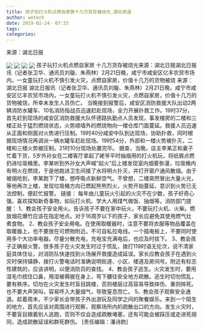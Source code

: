 ```yaml
---
title: 孩子玩打火机点燃自家房十几万货存被烧光_湖北频道
author: wetech
date: 2019-02-24- 07:33
tags: 
categories: 
---
```

来源：湖北日报
<!-- more -->
                
<img align="center" border="0" src="http://p3.ifengimg.com/a/2019_09/3023e17527c537b_size32_w640_h480.jpg" />
                
<img align="center" border="0" src="http://p2.ifengimg.com/a/2019_09/28ee7b77d554178_size27_w640_h480.jpg" />
            
<img align="center" border="0" src="http://p0.ifengimg.com/a/2019_09/883cb70bb15d363_size40_w640_h480.jpg" />
<img align="center" border="0" src="http://p2.ifengimg.com/a/2016/0810/204c433878d5cf9size1_w16_h16.png" />
孩子玩打火机点燃自家房 十几万货存被烧光来源：湖北日报湖北日报讯（记者张卫华、通讯员刘璇、朱燕林）2月21日晚，咸宁市咸安区亿丰农贸市场内，一女童玩打火机不慎引发火灾，点燃自家房，价值十几万的货物被烧
来源：湖北日报
湖北日报讯（记者张卫华、通讯员刘璇、朱燕林）2月21日晚，咸宁市咸安区亿丰农贸市场内，一女童玩打火机不慎引发火灾，点燃自家房，价值十几万的货物被烧，所幸未发生人员伤亡。
当晚接到报警后，咸安区消防救援大队出动2两辆消防水罐车、10名消防指战员迅速赶赴现场，全力开展扑救工作。19时37分，首先赶到现场的咸安区消防救援大队怀德路执勤点人员发现，事发楼房的二楼和三楼正处于猛烈燃烧状态，火势顺墙外的燃烧物向一楼仓库门面蔓延。救援人员迅速从正面和侧面对火势进行压制。19时40分咸安中队到达现场，协助扑救，同时根据现场情况再调派一辆水罐车赶赴现场。19时54分，外部和一楼火势被扑灭，二楼和三楼火势被压制。21时10分现场处置完毕。
据查，当晚，店主李某正和妻子忙着下货，5岁外孙女在二楼客厅拿起了姥爷平时抽烟用的打火机玩，将纸屑点燃扔进垃圾桶里。李某听到外孙女大声喊“起火”后上楼发现室内烟雾弥漫，垃圾桶内有明火在燃烧，于是他跑进卫生间接了水将明火扑灭，并打开窗户通风散烟。由于被烟呛到，李某跑下了楼，想呼吸点新鲜空气。不曾想，二楼突然冒出大量火光，等他再次上楼，发现垃圾桶方向已燃起熊熊烈火，火势开始蔓延，意识到火势已无法控制，便赶忙报警。
链接：
每年由儿童玩火引起的火灾不在少数，孩子好奇心强，喜欢探知新奇事物，如玩打火机、学大人用煤气做饭、抽烟等。消防部门提醒：
1、教会孩子安全用火。告诉孩子不要在家中玩火，不要玩打火机、火柴。燃放烟花爆竹应该在指定地点。对于16周岁以下的孩子，家长应避免其使用燃气灶煮食物。
2、教会孩子安全用电。在使用取暖器时，注意不要将衣服等物品覆盖在取暖器上，也不要放在可燃物附近。不可自私拉电线。一个插电板上，不要同时使用多个大功率电器。尽量分散充电，充电宝充满电后，也应及时拔下。
3、教会孩子正确报火警。很多孩子在火灾发生时过于慌乱，拨打119时语无伦次，说不清家庭具体住址，对消防队快速找到火场展开救援造成延误。家长应教会孩子在遇到火灾时保持镇静，拨打火警电话时准确说明街道、小区、楼道及房间号。附近有标志性建筑的，应该讲明，以便消防员的查找。
4、教会孩子逃生。火灾发生时，要用湿毛巾捂住口鼻，用湿被褥披在身上，弯下腰往安全地方疏散。逃生时切勿慌乱，要有秩序。切勿在火灾发生时盲目跳楼，否则楼层过高容易导致摔伤、重则摔死。也不要大声哭叫，容易呼入大量烟气，导致窒息而亡。
5、教会孩子观察安全通道。趁着周末，不少家长会带孩子外出游玩及同学之间的聚餐娱乐。来到一个陌生的地方，首先应该对周围进行观察，观察场所内的疏散出口的方向。发生火灾时，不要盲目跟着别人逃跑，否则不仅会造成疏散堵塞，还有可能会被踩压或走进死胡同，造成疏散延误和群死群伤。
[责任编辑：潘诗韵]
            
